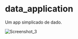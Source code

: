 # data_application

Um app simplicado de dado.

![Screenshot_3](https://github.com/MariaGabriele00/data_application/assets/138392706/d21a7cb5-cf11-43f8-b58b-037dda3ac7d8.png)
